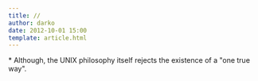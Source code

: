 ```yaml
---
title: //
author: darko
date: 2012-10-01 15:00
template: article.html
---
```


<span id='unix'>*</span> Although, the UNIX philosophy itself rejects the existence of a "one true way".
